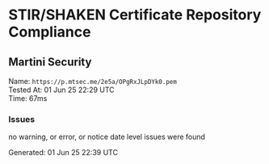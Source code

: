 # STIR/SHAKEN Certificate Repository Compliance

## Martini Security

Name: `https://p.mtsec.me/2e5a/OPgRxJLpDYk0.pem`\
Tested At: 01 Jun 25 22:29 UTC\
Time: 67ms

### Issues

no warning, or error, or notice date level issues were found

Generated: 01 Jun 25 22:39 UTC